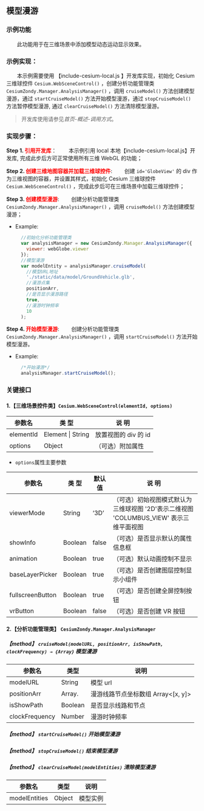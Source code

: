 ## 模型漫游

### 示例功能

&ensp;&ensp;&ensp;&ensp;此功能用于在三维场景中添加模型动态运动显示效果。

### 示例实现：

&ensp;&ensp;&ensp;&ensp;本示例需要使用 【include-cesium-local.js 】开发库实现，初始化 Cesium 三维球控件 `Cesium.WebSceneControl()` ，创建分析功能管理类 `CesiumZondy.Manager.AnalysisManager()` ，调用 `cruiseModel()` 方法创建模型漫游，通过 `startCruiseModel()` 方法开始模型漫游，通过 `stopCruiseModel()` 方法暂停模型漫游, 通过 `clearCruiseModel()` 方法清除模型漫游。

> 开发库使用请参见*首页-概述-调用方式*。

### 实现步骤：

**Step 1. <font color=red>引用开发库</font>**：
&ensp;&ensp;&ensp;&ensp;本示例引用 local 本地【include-cesium-local.js】开发库, 完成此步后方可正常使用所有三维 WebGL 的功能；

**Step 2. <font color=red>创建三维地图容器并加载三维球控件</font>**:
&ensp;&ensp;&ensp;&ensp;创建 `id='GlobeView'` 的 div 作为三维视图的容器，并设置其样式，初始化 Cesium 三维球控件 `Cesium.WebSceneControl()` ，完成此步后可在三维场景中加载三维球控件；

**Step 3. <font color=red>创建模型漫游</font>**:
&ensp;&ensp;&ensp;&ensp;创建分析功能管理类 `CesiumZondy.Manager.AnalysisManager()` ，调用 `cruiseModel()` 方法创建模型漫游；

- Example:
  ```Javascript
    //初始化分析功能管理类
    var analysisManager = new CesiumZondy.Manager.AnalysisManager({
      viewer: webGlobe.viewer
    });
    //模型漫游
    var modelEntity = analysisManager.cruiseModel(
      //模型URL地址
      './static/data/model/GroundVehicle.glb',
      //漫游点集
      positionArr,
      //是否显示漫游路径
      true,
      //漫游时钟频率
      10
    );
  ```

**Step 4. <font color=red>开始模型漫游</font>**:
&ensp;&ensp;&ensp;&ensp;创建分析功能管理类 `CesiumZondy.Manager.AnalysisManager()` ，调用 `startCruiseModel()` 方法开始模型漫游。

- Example:
  ```Javascript
    /*开始漫游*/
    analysisManager.startCruiseModel();
  ```

### 关键接口

#### 1.【三维场景控件类】`Cesium.WebSceneControl(elementId, options)`

| 参数名    | 类 型             | 说 明                |
| --------- | ----------------- | -------------------- |
| elementId | Element \| String | 放置视图的 div 的 id |
| options   | Object            | （可选）附加属性     |

- `options`属性主要参数

| 参数名           | 类 型   | 默认值 | 说 明                                                                                  |
| ---------------- | ------- | ------ | -------------------------------------------------------------------------------------- |
| viewerMode       | String  | ‘3D’   | （可选）初始视图模式默认为三维球视图 '2D'表示二维视图 'COLUMBUS_VIEW' 表示三维平面视图 |
| showInfo         | Boolean | false  | （可选）是否显示默认的属性信息框                                                       |
| animation        | Boolean | true   | （可选）默认动画控制不显示                                                             |
| baseLayerPicker  | Boolean | true   | （可选）是否创建图层控制显示小组件                                                     |
| fullscreenButton | Boolean | true   | （可选）是否创建全屏控制按钮                                                           |
| vrButton         | Boolean | false  | （可选）是否创建 VR 按钮                                                               |

#### 2.【分析功能管理类】 `CesiumZondy.Manager.AnalysisManager`

##### 【method】 `cruiseModel(modelURL, positionArr, isShowPath, clockFrequency) → {Array}` 模型漫游

| 参数名         | 类型          | 说明                               |
| -------------- | ------------- | ---------------------------------- |
| modelURL       | String        | 模型 url                           |
| positionArr    | Array.<Array> | 漫游线路节点坐标数组 Array<[x, y]> |
| isShowPath     | Boolean       | 是否显示线路和节点                 |
| clockFrequency | Number        | 漫游时钟频率                       |

##### 【method】 `startCruiseModel()` 开始模型漫游

##### 【method】 `stopCruiseModel()` 结束模型漫游

##### 【method】 `clearCruiseModel(modelEntities)` 清除模型漫游

| 参数名        | 类型   | 说明     |
| ------------- | ------ | -------- |
| modelEntities | Object | 模型实例 |
